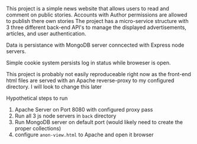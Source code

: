 This project is a simple news website that allows users to read and comment on public stories. Accounts with Author permissions are allowed to publish there own stories
The project has a micro-service structure with 3 three different back-end API's to manage the displayed advertisements, articles, and user authentication. 

Data is persistance with MongoDB server conncected with Express node servers.

Simple cookie system persists log in status while broweser is open.

This project is probably not easily reproduceable right now as the front-end html files are served with an Apache reverse-proxy to my configured directory.
I will look to change this later

Hypothetical steps to run
1. Apache Server on Port 8080 with configured proxy pass
2. Run all 3 js node servers in `back` directory
3. Run MongoDB server on default port (would likely need to create the proper collections)
4. configure `anon-view.html` to Apache and open it browser
